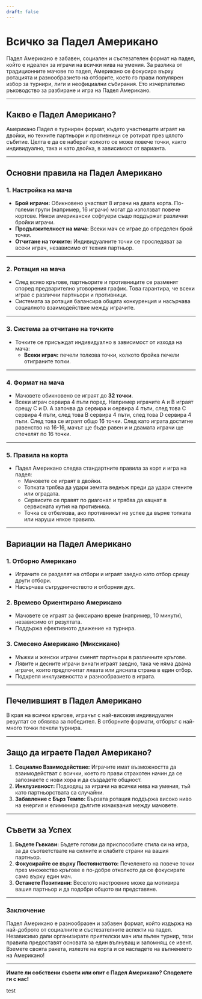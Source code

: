 ```yaml
---
draft: false
---
```

# Всичко за Падел Американо

Падел Американо е забавен, социален и състезателен формат на падел, който е идеален за играчи на всички нива на умения. За разлика от традиционните мачове по падел, Американо се фокусира върху ротацията и разнообразието на отборите, което го прави популярен избор за турнири, лиги и неофициални събирания. Ето изчерпателно ръководство за разбиране и игра на Падел Американо.

---

## **Какво е Падел Американо?**

Американо Падел е турнирен формат, където участниците играят на двойки, но техните партньори и противници се ротират през цялото събитие. Целта е да се наберат колкото се може повече точки, както индивидуално, така и като двойка, в зависимост от варианта.

---

## **Основни правила на Падел Американо**

### **1. Настройка на мача**
- **Брой играчи:** Обикновено участват 8 играчи на двата корта. По-големи групи (например, 16 играчи) могат да използват повече кортове. Някои американски софтуери също поддържат различни бройки играчи.
- **Продължителност на мача:** Всеки мач се играе до определен брой точки.
- **Отчитане на точките:** Индивидуалните точки се проследяват за всеки играч, независимо от техния партньор.

---

### **2. Ротация на мача**
- След всяко кръгове, партньорите и противниците се разменят според предварително уговорения график. Това гарантира, че всеки играе с различни партньори и противници.
- Системата за ротация балансира общата конкуренция и насърчава социалното взаимодействие между играчите.

---

### **3. Система за отчитане на точките**
- Точките се присъждат индивидуално в зависимост от изхода на мача:
  - **Всеки играч:** печели толкова точки, колкото бройка печели отиграните топки.

---

### **4. Формат на мача**
- Мачовете обикновено се играят до **32 точки**.
- Всеки играч сервира 4 пъти поред. Например играчите A и B играят срещу C и D. A започва да сервира и сервира 4 пъти, след това C сервира 4 пъти, след това B сервира 4 пъти, след това D сервира 4 пъти. След това се играят общо 16 точки. След като играта достигне равенство на 16-16, мачът ще бъде равен и и двамата играчи ще спечелят по 16 точки.

---

### **5. Правила на корта**
- Падел Американо следва стандартните правила за корт и игра на падел:
  - Мачовете се играят в двойки.
  - Топката трябва да удари земята веднъж преди да удари стените или оградата.
  - Сервисите се правят по диагонал и трябва да кацнат в сервисната кутия на противника.
  - Точка се отбелязва, ако противникът не успее да върне топката или наруши някое правило.

---

## **Вариации на Падел Американо**

### **1. Отборно Американо**
- Играчите се разделят на отбори и играят заедно като отбор срещу други отбори.
- Насърчава сътрудничеството и отборния дух.

### **2. Времево Ориентирано Американо**
- Мачовете се играят за фиксирано време (например, 10 минути), независимо от резултата.
- Поддържа ефективното движение на турнира.

### **3. Смесено Американо (Миксикано)**
- Мъжки и женски играчи сменят партньори в различните кръгове.
- Лявите и десните играчи винаги играят заедно, така че няма двама играчи, които предпочитат лявата или дясната страна в един отбор.
- Подкрепя инклузивността и разнообразието в играта.

---

## **Печелившият в Падел Американо**

В края на всички кръгове, играчът с най-високия индивидуален резултат се обявява за победител. В отборните формати, отборът с най-много точки печели турнира.

---

## **Защо да играете Падел Американо?**

1. **Социално Взаимодействие:** Играчите имат възможността да взаимодействат с всички, което го прави страхотен начин да се запознаете с нови хора и да създадете общност.
2. **Инклузивност:** Подходящ за играчи на всички нива на умения, тъй като партньорствата са случайни.
3. **Забавление с Бърз Темпо:** Бързата ротация поддържа високо ниво на енергия и елиминира дългите изчаквания между мачовете.

---

## **Съвети за Успех**

1. **Бъдете Гъвкави:** Бъдете готови да приспособите стила си на игра, за да съответствате на силните и слабите страни на вашия партньор.
2. **Фокусирайте се върху Постоянството:** Печеленето на повече точки през множество кръгове е по-добре отколкото да се фокусирате само върху един мач.
3. **Останете Позитивни:** Веселото настроение може да мотивира вашия партньор и да подобри общото ви представяне.

---

### **Заключение**

Падел Американо е разнообразен и забавен формат, който издържа на най-доброто от социалните и състезателните аспекти на падел. Независимо дали организирате приятелски мач или пълен турнир, тези правила предоставят основата за един вълнуващ и запомнящ се ивент. Вземете своята ракета, излезте на корта и се насладете на вълнението на Американо!

---

**Имате ли собствени съвети или опит с Падел Американо? Споделете ги с нас!**

test